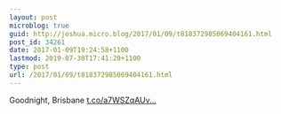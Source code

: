 ```yaml
---
layout: post
microblog: true
guid: http://joshua.micro.blog/2017/01/09/t818372985069404161.html
post_id: 34261
date: 2017-01-09T19:24:58+1100
lastmod: 2019-07-30T17:41:20+1100
type: post
url: /2017/01/09/t818372985069404161.html
---
```

Goodnight, Brisbane [t.co/a7WSZqAUv...](https://t.co/a7WSZqAUvn)
